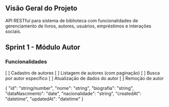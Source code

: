 ## Visão Geral do Projeto
API RESTful para sistema de biblioteca com funcionalidades de gerenciamento de livros, autores, usuários, empréstimos e interações sociais.

## Sprint 1 - Módulo Autor

### Funcionalidades

[ ] Cadastro de autores
[ ] Listagem de autores (com paginação)
[ ] Busca por autor específico
[ ] Atualização de dados do autor
[ ] Remoção de autor

{
  "id": "string/number",
  "nome": "string",
  "biografia": "string",
  "dataNascimento": "date",
  "nacionalidade": "string",
  "createdAt": "datetime",
  "updatedAt": "datetime"
}